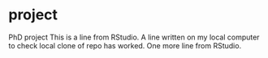 # project
PhD project
This is a line from RStudio.
A line written on my local computer to check local clone of repo has worked. 
One more line from RStudio.